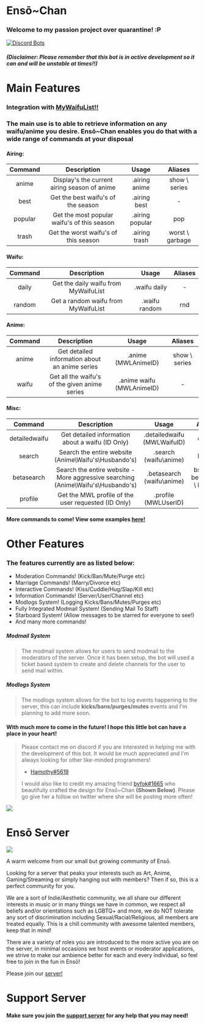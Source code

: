 # Ensō~Chan

### Welcome to my passion project over quarantine! :P

[![Discord Bots](https://top.gg/api/widget/716701699145728094.svg)](https://top.gg/bot/716701699145728094)

##### (Disclaimer: Please remember that this bot is in active development so it can and will be unstable at times!!)

# Main Features

### Integration with [MyWaifuList!!](https://mywaifulist.moe/dash)

### The main use is to able to retrieve information on any waifu/anime you desire. Ensō~Chan enables you do that with a wide range of commands at your disposal 

#### Airing:

| Command 	|                  Description                 	|      Usage      	|      Aliases     	|
|:-------:	|:--------------------------------------------:	|:---------------:	|:----------------:	|
|  anime  	| Display's the current airing season of anime 	|  .airing anime  	|  show \ series 	|
|   best  	|      Get the best waifu's of the season      	|   .airing best  	|         -        	|
| popular 	|  Get the most popular waifu's of this season 	| .airing popular 	|        pop       	|
|  trash  	|     Get the worst waifu's of this season     	|  .airing trash  	| worst \ garbage 	|

#### Waifu:

| Command 	|              Description             	|     Usage     	| Aliases 	|
|:-------:	|:------------------------------------:	|:-------------:	|:-------:	|
|  daily  	| Get the daily waifu from MyWaifuList 	|  .waifu daily 	|    -    	|
|  random 	|  Get a random waifu from MyWaifuList 	| .waifu random 	|   rnd   	|

#### Anime:

| Command 	|                   Description                  	|           Usage           	|     Aliases    	|
|:-------:	|:----------------------------------------------:	|:-------------------------:	|:--------------:	|
|  anime  	| Get detailed information about an anime series 	|     .anime (MWLAnimeID)    	| show \ series 	|
|  waifu  	|  Get all the waifu's of the given anime series 	| .anime waifu (MWLAnimeID) 	|        -       	|

#### Misc:

|    Command    	|                                    Description                                   	|            Usage            	|             Aliases            	|
|:-------------:	|:--------------------------------------------------------------------------------:	|:---------------------------:	|:------------------------------:	|
| detailedwaifu 	|                 Get detailed information about a waifu (ID Only)                 	| .detailedwaifu (MWLWaifuID) 	|             dwaifu             	|
|     search    	|              Search the entire website (Anime\Waifu's\Husbando's)              	|    .search (waifu\anime)   	|             lookup             	|
|   betasearch  	| Search the entire website - More aggressive searching (Anime\Waifu's\Husbando's) 	|  .betasearch (waifu\anime)  	| bsearch \ betalookup \ blookup 	|
|    profile    	|                     Get the MWL profile of the user requested (ID Only)          	|     .profile (MWLUserID)    	|              user              	|

#### More commands to come! View some examples [here!](https://imgur.com/a/sf4Y4yr)

# Other Features

### The features currently are as listed below:

- Moderation Commands! (Kick/Ban/Mute/Purge etc)
- Marriage Commands! (Marry/Divorce etc)
- Interactive Commands! (Kiss/Cuddle/Hug/Slap/Kill etc)
- Information Commands! (Server/User/Channel etc)
- Modlogs System! (Logging Kicks/Bans/Mutes/Purges etc)
- Fully Integrated Modmail System! (Sending Mail To Staff)
- Starboard System! (Allow messages to be starred for everyone to see!)
- And many more commands!


##### Modmail System
> The modmail system allows for users to send modmail to the moderators of the server. 
> Once it has been setup, the bot will used a ticket based system to create and delete channels 
> for the user to send mail within.
##### Modlogs System
> The modlogs system allows for the bot to log events happening to the server, this can include 
> **kicks/bans/purges/mutes** events and I'm planning to add more soon.

#### **With much more to come in the future! I hope this little bot can have a place in your heart!**

> Please contact me on discord if you are interested in helping me with the development of this bot.
> It would be much appreciated and I'm always looking for other like-minded programmers! 
> - [Hamothy#5619](https://discord.bio/p/hammy)
>
> I would also like to credit my amazing friend [byfok#1665](https://twitter.com/byfok) who beautifully 
> crafted the design for Ensō~Chan **(Shown Below)**. Please go give her a follow on twitter where she will be posting more often!

![](https://media.discordapp.net/attachments/683490529862090814/734900981854109827/Enso_reworked.png?width=225&height=450)

# Ensō Server 

![](https://media.discordapp.net/attachments/683490529862090814/729814673502765184/image.gif?width=300&height=315)


A warm welcome from our small but growing community of Ensō. 

Looking for a server that peaks your interests such as Art, Anime, Gaming/Streaming or simply hanging out with members? Then if so, this is a perfect community for you.

We are a sort of Indie/Aesthetic community, we all share our different interests in music or in many things we have in common, 
we respect all beliefs and/or orientations such as LGBTQ+ and more, 
we do NOT tolerate any sort of discrimination including Sexual/Racial/Religious, all members are treated equally. 
This is a chill community with awesome talented members, keep that in mind!

There are a variety of roles you are introduced to the more active you are on the server, in minimal occasions we host events or moderator applications, we strive to make our ambience better for each and every individual, so feel free to join in the fun in Ensō! 

Please join our [server!](https://discord.gg/4n553gc)

# Support Server

#### Make sure you join the [support server](https://discord.gg/SZ5nexg) for any help that you may need!
